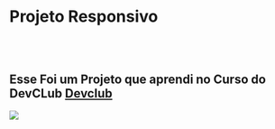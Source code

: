 <h1>Projeto Responsivo</h1>
<br>
<br>
<h2>Esse Foi um Projeto que aprendi no Curso do DevCLub <a href="https://aulas.devclub.com.br/m/courses">Devclub</a></h2>

<img src="https://github.com/Laicram88/Projeto-Responsivo/blob/main/assets/Projeto%20responsivo.jpg?raw=true">
